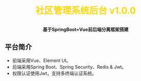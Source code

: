 
<h1 align="center" style="margin: 30px 0 30px; font-weight: bolder;color: gold;">社区管理系统后台 v1.0.0</h1>
<h4 align="center">基于SpringBoot+Vue前后端分离框架搭建</h4>

## 平台简介

* 前端采用Vue、Element UI。
* 后端采用Spring Boot、Spring Security、Redis & Jwt。
* 权限认证使用Jwt，支持多终端认证系统。

